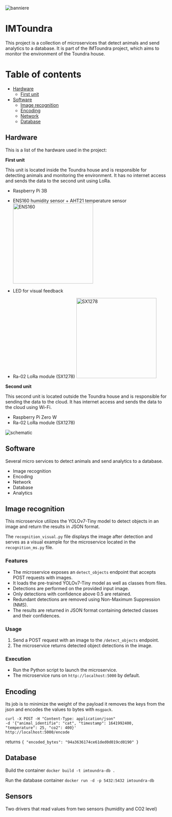 ![banniere](https://github.com/erwannbst/imtoundra/assets/16354899/58aae6c8-b9eb-4a58-ba8d-2208d1498d1e)
# IMToundra

This project is a collection of microservices that detect animals and send analytics to a database.
It is part of the IMToundra project, which aims to monitor the environment of the Toundra house.

Table of contents
=================

   * [Hardware](#hardware)
      * [First unit](#first-unit)
   * [Software](#software)
      * [Image recognition](#image-recognition)
      * [Encoding](#encoding)
      * [Network](#network)
      * [Database](#database)


## Hardware

This is a list of the hardware used in the project:

**First unit**

This unit is located inside the Toundra house and is responsible for detecting animals and monitoring the environment.
It has no internet access and sends the data to the second unit using LoRa.

- Raspberry Pi 3B
- ENS160 humidity sensor + AHT21 temperature sensor
<img
  src="https://github.com/erwannbst/imtoundra/assets/16354899/07a51419-0ccc-47a3-a6e7-425202ede7c4"
  alt="ENS160"
  title="ENS160"
  style="display: inline-block; width: 250px"
  />

- LED for visual feedback
- Ra-02 LoRa module (SX1278)
<img
  src="https://github.com/erwannbst/imtoundra/assets/16354899/89a290d7-6e87-47ea-ad91-12d788398494"
  alt="SX1278"
  title="SX1278"
  style="display: inline-block; width: 250px"
  />


    
**Second unit**

This second unit is located outside the Toundra house and is responsible for sending the data to the cloud.
It has internet access and sends the data to the cloud using Wi-Fi.

- Raspberry Pi Zero W
- Ra-02 LoRa module (SX1278)

![schematic](https://github.com/erwannbst/imtoundra/assets/16354899/12b72760-f707-435e-a4b3-8423cff42c1e)

## Software

Several micro services to detect animals and send analytics to a database.

- Image recognition
- Encoding
- Network
- Database
- Analytics

## Image recognition

This microservice utilizes the YOLOv7-Tiny model to detect objects in an image and return the results in JSON format.

The `recognition_visual.py` file displays the image after detection and serves as a visual example for the microservice located in the `recognition_ms.py` file.

### Features

- The microservice exposes an `detect_objects` endpoint that accepts POST requests with images.
- It loads the pre-trained YOLOv7-Tiny model as well as classes from files.
- Detections are performed on the provided input image.
- Only detections with confidence above 0.5 are retained.
- Redundant detections are removed using Non-Maximum Suppression (NMS).
- The results are returned in JSON format containing detected classes and their confidences.

### Usage

1. Send a POST request with an image to the `/detect_objects` endpoint.
2. The microservice returns detected object detections in the image.

### Execution

- Run the Python script to launch the microservice.
- The microservice runs on `http://localhost:5000` by default.

## Encoding
Its job is to minimize the weight of the payload
it removes the keys from the json and encodes the values to bytes with `msgpack`.
```
curl -X POST -H "Content-Type: application/json"
-d '{"animal_identifie": "cat", "timestamp": 1641992400, "temperature": 25, "co2": 400}'
http://localhost:5000/encode
```

returns
`{
  "encoded_bytes": "94a3636174ce61ded0d019cd0190"
}`


## Database
Build the container
`docker build -t imtoundra-db .`

Run the database container
`docker run -d -p 5432:5432 imtoundra-db`

## Sensors
Two drivers that read values from two sensors (humidity and CO2 level)

